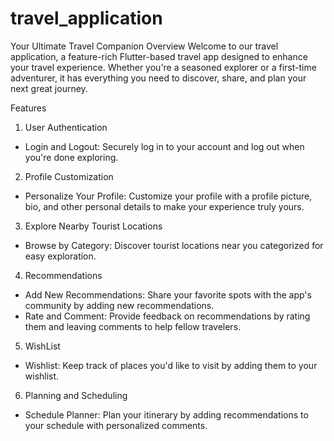 # travel_application

Your Ultimate Travel Companion
Overview
Welcome to our travel application, a feature-rich Flutter-based travel app designed to enhance your travel experience. Whether you're a seasoned explorer or a first-time adventurer, it has everything you need to discover, share, and plan your next great journey.

Features

1. User Authentication
- Login and Logout: Securely log in to your account and log out when you're done exploring.

2. Profile Customization
- Personalize Your Profile: Customize your profile with a profile picture, bio, and other personal details to make your experience truly yours.

3. Explore Nearby Tourist Locations
- Browse by Category: Discover tourist locations near you categorized for easy exploration.

4. Recommendations
- Add New Recommendations: Share your favorite spots with the app's community by adding new recommendations.
- Rate and Comment: Provide feedback on recommendations by rating them and leaving comments to help fellow travelers.

5. WishList
- Wishlist: Keep track of places you'd like to visit by adding them to your wishlist.

6. Planning and Scheduling
- Schedule Planner: Plan your itinerary by adding recommendations to your schedule with personalized comments.
